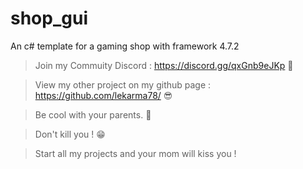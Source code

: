 # shop_gui
An c# template for a gaming shop with framework 4.7.2

> Join my Commuity Discord : https://discord.gg/qxGnb9eJKp 🤑

> View my other project on my github page : https://github.com/lekarma78/ 😎

> Be cool with your parents. 🥵

> Don't kill you ! 😁

> Start all my projects and your mom will kiss you ! 
